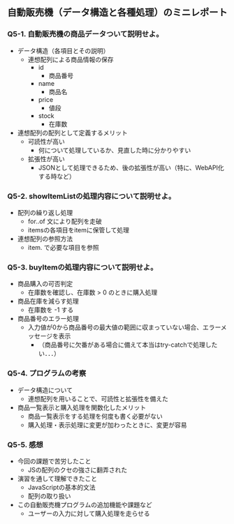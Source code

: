 ## 自動販売機（データ構造と各種処理）のミニレポート
### Q5-1. 自動販売機の商品データついて説明せよ。
* データ構造（各項目とその説明）
  * 連想配列による商品情報の保存
    * id
      * 商品番号
    * name
      * 商品名
    * price
      * 値段
    * stock
      * 在庫数
* 連想配列の配列として定義するメリット
  * 可読性が高い
    * 何について処理しているか、見直した時に分かりやすい
  * 拡張性が高い
    * JSONとして処理できるため、後の拡張性が高い（特に、WebAPI化する時など）
### Q5-2. showItemListの処理内容について説明せよ。
* 配列の繰り返し処理
  * for..of 文により配列を走破
  * itemsの各項目をitemに保管して処理
* 連想配列の参照方法
  * item.<key> で必要な項目を参照
### Q5-3. buyItemの処理内容について説明せよ。
* 商品購入の可否判定
  * 在庫数を確認し、在庫数 > 0 のときに購入処理
* 商品在庫を減らす処理
  * 在庫数を -1 する
* 商品番号のエラー処理
  * 入力値が0から商品番号の最大値の範囲に収まっていない場合、エラーメッセージを表示
    * （商品番号に欠番がある場合に備えて本当はtry-catchで処理したい．．．）
### Q5-4. プログラムの考察
* データ構造について
  * 連想配列を用いることで、可読性と拡張性を備えた
* 商品一覧表示と購入処理を関数化したメリット
  * 商品一覧表示をする処理を何度も書く必要がない
  * 購入処理・表示処理に変更が加わったときに、変更が容易
### Q5-5. 感想
* 今回の課題で苦労したこと
  * JSの配列のクセの強さに翻弄された
* 演習を通して理解できたこと
  * JavaScriptの基本的文法
  * 配列の取り扱い
* この自動販売機プログラムの追加機能や課題など
  * ユーザーの入力に対して購入処理を走らせる